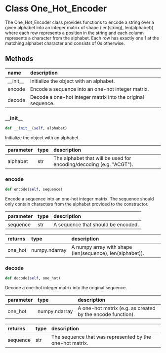 # Class One_Hot_Encoder

The One_Hot_Encoder class provides functions to encode a string over a given alphabet into an integer matrix of shape (len(string), len(alphabet)) where each row represents a position in the string and each column represents a character from the alphabet. Each row has exactly one 1 at the matching alphabet character and consists of 0s otherwise.

## Methods

| name | description |
|:-|:-|
| \_\_init\_\_ | Initialize the object with an alphabet. |
| encode | Encode a sequence into an one-hot integer matrix. |
| decode | Decode a one-hot integer matrix into the original sequence. |

### \_\_init\_\_ 

``` python
def __init__(self, alphabet) 
```
Initialize the object with an alphabet.

| parameter | type | description |
|:-|:-|:-|
| alphabet | str | The alphabet that will be used for encoding/decoding (e.g. "ACGT"). |


### encode 

``` python
def encode(self, sequence)
```
Encode a sequence into an one-hot integer matrix. The sequence should only contain characters from the alphabet provided to the constructor.

| parameter | type | description |
|:-|:-|:-|
| sequence | str | A sequence that should be encoded. |

| returns | type | description |
|:-|:-|:-|
| one_hot | numpy.ndarray | A numpy array with shape (len(sequence), len(alphabet)). |

### decode 

``` python
def decode(self, one_hot)
```
Decode a one-hot integer matrix into the original sequence.

| parameter | type | description |
|:-|:-|:-|
| one_hot | numpy.ndarray | A one-hot matrix (e.g. as created by the encode function). |

| returns | type | description |
|:-|:-|:-|
| sequence | str |The sequence that was represented by the one-hot matrix. |
